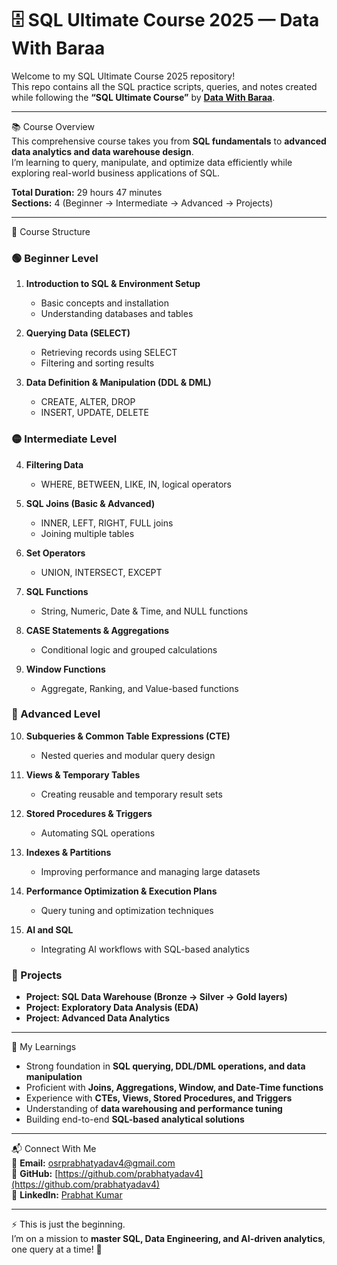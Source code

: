 # 🗄️ SQL Ultimate Course 2025 — Data With Baraa  
Welcome to my SQL Ultimate Course 2025 repository!  
This repo contains all the SQL practice scripts, queries, and notes created while following the **“SQL Ultimate Course”** by **[Data With Baraa](https://www.youtube.com/@DataWithBaraa)**.

---

📚 Course Overview  
This comprehensive course takes you from **SQL fundamentals** to **advanced data analytics and data warehouse design**.  
I’m learning to query, manipulate, and optimize data efficiently while exploring real-world business applications of SQL.

**Total Duration:** 29 hours 47 minutes  
**Sections:** 4 (Beginner → Intermediate → Advanced → Projects)

---

📂 Course Structure  

### 🟢 Beginner Level  
1. **Introduction to SQL & Environment Setup**  
   - Basic concepts and installation  
   - Understanding databases and tables  

2. **Querying Data (SELECT)**  
   - Retrieving records using SELECT  
   - Filtering and sorting results  

3. **Data Definition & Manipulation (DDL & DML)**  
   - CREATE, ALTER, DROP  
   - INSERT, UPDATE, DELETE  



### 🟡 Intermediate Level  
4. **Filtering Data**  
   - WHERE, BETWEEN, LIKE, IN, logical operators  

5. **SQL Joins (Basic & Advanced)**  
   - INNER, LEFT, RIGHT, FULL joins  
   - Joining multiple tables  

6. **Set Operators**  
   - UNION, INTERSECT, EXCEPT  

7. **SQL Functions**  
   - String, Numeric, Date & Time, and NULL functions  

8. **CASE Statements & Aggregations**  
   - Conditional logic and grouped calculations  

9. **Window Functions**  
   - Aggregate, Ranking, and Value-based functions  



### 🔴 Advanced Level  
10. **Subqueries & Common Table Expressions (CTE)**  
    - Nested queries and modular query design  

11. **Views & Temporary Tables**  
    - Creating reusable and temporary result sets  

12. **Stored Procedures & Triggers**  
    - Automating SQL operations  

13. **Indexes & Partitions**  
    - Improving performance and managing large datasets  

14. **Performance Optimization & Execution Plans**  
    - Query tuning and optimization techniques  

15. **AI and SQL**  
    - Integrating AI workflows with SQL-based analytics  



### 🧪 Projects  
- **Project: SQL Data Warehouse (Bronze → Silver → Gold layers)**  
- **Project: Exploratory Data Analysis (EDA)**  
- **Project: Advanced Data Analytics**

---

🧠 My Learnings  
- Strong foundation in **SQL querying, DDL/DML operations, and data manipulation**  
- Proficient with **Joins, Aggregations, Window, and Date-Time functions**  
- Experience with **CTEs, Views, Stored Procedures, and Triggers**  
- Understanding of **data warehousing and performance tuning**  
- Building end-to-end **SQL-based analytical solutions**

---

📬 Connect With Me  
📌 **Email:** osrprabhatyadav4@gmail.com  
📌 **GitHub:** [https://github.com/prabhatyadav4](https://github.com/prabhatyadav4)  
📌 **LinkedIn:** [Prabhat Kumar](https://www.linkedin.com/in/prabhat-kumar-95059531a?utm_source=share&utm_campaign=share_via&utm_content=profile&utm_medium=android_app)  

---

⚡ This is just the beginning.  
I’m on a mission to **master SQL, Data Engineering, and AI-driven analytics**, one query at a time! 🚀
